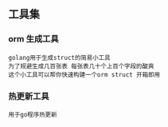 ## 工具集

### orm 生成工具
```
golang用于生成struct的简易小工具
为了规避生成几百张表 每张表几十个上百个字段的酸爽
这个小工具可以帮你快速构建一个orm struct 开箱即用
```


### 热更新工具
```
用于go程序热更新
```
